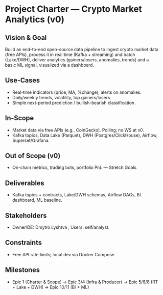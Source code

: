 # Project Charter — Crypto Market Analytics (v0)

## Vision & Goal
Build an end-to-end open-source data pipeline to ingest crypto market data (free APIs),
process it in real time (Kafka + streaming) and batch (Lake/DWH), deliver analytics
(gainers/losers, anomalies, trends) and a basic ML signal, visualized via a dashboard.

## Use-Cases
- Real-time indicators (price, MA, %change), alerts on anomalies.
- Daily/weekly trends, volatility, top gainers/losers.
- Simple next-period prediction / bullish-bearish classification.

## In-Scope
- Market data via free APIs (e.g., CoinGecko). Polling; no WS at v0.
- Kafka topics, Data Lake (Parquet), DWH (Postgres/ClickHouse), Airflow, Superset/Grafana.

## Out of Scope (v0)
- On-chain metrics, trading bots, portfolio PnL — Stretch Goals.

## Deliverables
- Kafka topics + contracts, Lake/DWH schemas, Airflow DAGs, BI dashboard, ML baseline.

## Stakeholders
- Owner/DE: Dmytro Lyshtva ; Users: self/analyst.

## Constraints
- Free API rate limits; local dev via Docker Compose.

## Milestones
- Epic 1 (Charter & Scope) → Epic 3/4 (Infra & Producer) → Epic 5/6/8 (RT + Lake + DWH) → Epic 10/11 (BI + ML)
